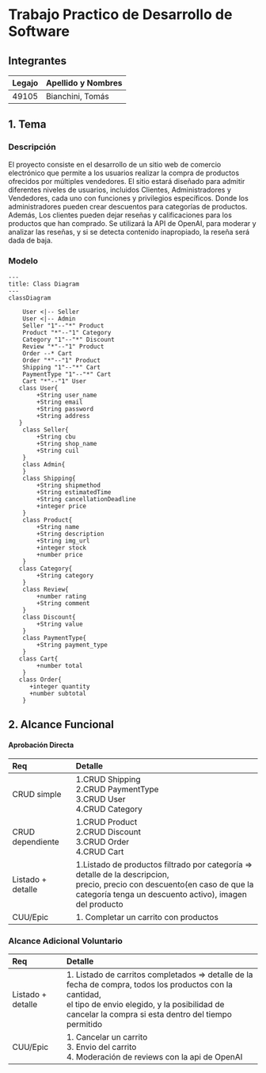 # Trabajo Practico de Desarrollo de Software
## Integrantes 
|Legajo|Apellido y Nombres|
|:-|:-|
|49105|Bianchini, Tomás|

## 1. Tema
### Descripción
El proyecto consiste en el desarrollo de un sitio web de comercio electrónico que permite a los usuarios realizar la compra de productos ofrecidos por múltiples vendedores. El sitio estará diseñado para admitir diferentes niveles de usuarios, incluidos Clientes, Administradores y Vendedores, cada uno con funciones y privilegios específicos. Donde los administradores pueden crear descuentos para categorías de productos. Además, Los clientes pueden dejar reseñas y calificaciones para los productos que han comprado. Se utilizará la API de OpenAI, para moderar y analizar las reseñas, y si se detecta contenido inapropiado, la reseña será dada de baja. 
### Modelo
```mermaid
---
title: Class Diagram
---
classDiagram
  
    User <|-- Seller
    User <|-- Admin
    Seller "1"--"*" Product
    Product "*"--"1" Category
    Category "1"--"*" Discount
    Review "*"--"1" Product
    Order --* Cart
    Order "*"--"1" Product
    Shipping "1"--"*" Cart 
    PaymentType "1"--"*" Cart 
    Cart "*"--"1" User
   class User{
        +String user_name
        +String email
        +String password
        +String address     
   }
    class Seller{
        +String cbu
        +String shop_name
        +String cuil
    }
    class Admin{
    }
    class Shipping{
        +String shipmethod
        +String estimatedTime
        +String cancellationDeadline
        +integer price
    }    
    class Product{
        +String name
        +String description
        +String img_url
        +integer stock
        +number price 
    }
   class Category{
        +String category
    }
    class Review{
        +number rating 
        +String comment
    }
    class Discount{
        +String value
    }
    class PaymentType{
        +String payment_type
    }
   class Cart{
        +number total
    }
   class Order{
      +integer quantity 
      +number subtotal
    }
```


## 2. Alcance Funcional
#### Aprobación Directa
|Req|Detalle|
|:-|:-|
|CRUD simple|1.CRUD Shipping <br> 2.CRUD PaymentType <br> 3.CRUD User <br> 4.CRUD Category|
|CRUD dependiente|1.CRUD Product <br> 2.CRUD Discount <br> 3.CRUD Order <br> 4.CRUD Cart|
|Listado + detalle|1.Listado de productos filtrado por categoría => detalle de la descripcion, <br> precio, precio con descuento(en caso de que la categoría tenga un descuento activo), imagen del producto |
|CUU/Epic|1. Completar un carrito con productos|
### Alcance Adicional Voluntario

|Req|Detalle|
|:-|:-|
|Listado + detalle|1. Listado de carritos completados => detalle de la fecha de compra, todos los productos con la cantidad, <br> el tipo de envio elegido, y la posibilidad de cancelar la compra si esta dentro del tiempo permitido |
|CUU/Epic|1. Cancelar un carrito <br> 3. Envio del carrito <br> 4. Moderación de reviews con la api de OpenAI|
